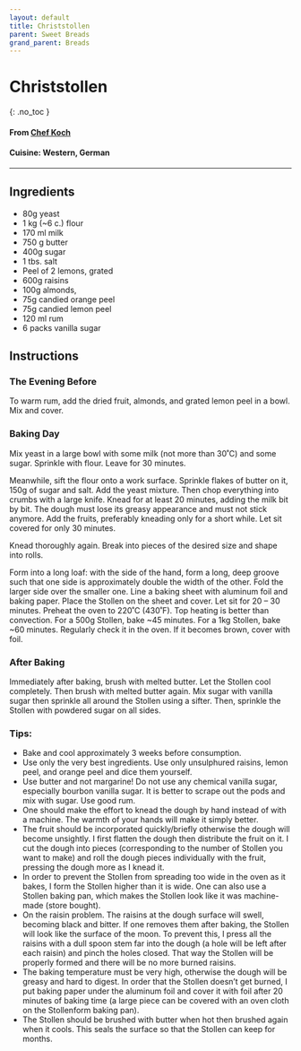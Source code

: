 ```yaml
---
layout: default
title: Christstollen
parent: Sweet Breads
grand_parent: Breads
---
```


# Christstollen
{: .no_toc }
#### From <a href="https://www.chefkoch.de/rezepte/835961188374766/Christstollen-ultimativ.html" target = "blank">Chef Koch</a>

#### Cuisine: Western, German
---

## Ingredients
<ul>
	<li>80g yeast</li>
	<li>1 kg (~6 c.) flour</li>
	<li>170 ml milk</li>
	<li>750 g butter</li>
	<li>400g sugar</li>
	<li>1 tbs. salt</li>
	<li>Peel of 2 lemons, grated</li>
	<li>600g raisins</li>
	<li>100g almonds,</li>
	<li>75g candied orange peel</li>
	<li>75g candied lemon peel</li>
	<li>120 ml rum</li>
	<li>6 packs vanilla sugar</li>
</ul>

## Instructions
### The Evening Before

To warm rum, add the dried fruit, almonds, and grated lemon
peel in a bowl. Mix and cover.

### Baking Day

Mix yeast in a large bowl with some milk (not more than
30˚C) and some sugar. Sprinkle with flour. Leave for 30 minutes.

Meanwhile, sift the flour onto a work surface. Sprinkle
flakes of butter on it, 150g of sugar and salt. Add the yeast mixture. Then
chop everything into crumbs with a large knife. Knead for at least 20 minutes,
adding the milk bit by bit. The dough must lose its greasy appearance and must
not stick anymore. Add the fruits, preferably kneading only for a short while.
Let sit covered for only 30 minutes.

Knead thoroughly again. Break into pieces of the desired
size and shape into rolls. 

Form into a long loaf: with the side of the hand, form a
long, deep groove such that one side is approximately double the width of the
other. Fold the larger side over the smaller one. Line a baking sheet with
aluminum foil and baking paper. Place the Stollen on the sheet and cover. Let
sit for 20 – 30 minutes. Preheat the oven to 220˚C (430˚F). Top heating is
better than convection. For a 500g Stollen, bake ~45 minutes. For a 1kg
Stollen, bake ~60 minutes. Regularly check it in the oven. If it becomes brown,
cover with foil.

### After Baking

Immediately after baking, brush with melted butter. Let the
Stollen cool completely. Then brush with melted butter again. Mix sugar with vanilla
sugar then sprinkle all around the Stollen using a sifter. Then, sprinkle the
Stollen with powdered sugar on all sides.

### Tips:

<ul>
	<li>Bake and cool approximately 3 weeks before consumption.</li>
	<li>Use only the very best ingredients. Use only unsulphured raisins, lemon peel, and
orange peel and dice them yourself.</li>
	<li>Use butter and not margarine! Do not use any chemical vanilla sugar, especially
bourbon vanilla sugar. It is better to scrape out the pods and mix with sugar.
Use good rum.</li>
	<li>One should make the effort to knead the dough by hand instead of with a machine.
The warmth of your hands will make it simply better.</li>
	<li>The fruit should be incorporated quickly/briefly otherwise the dough will become
unsightly. I first flatten the dough then distribute the fruit on it. I cut the
dough into pieces (corresponding to the number of Stollen you want to make) and
roll the dough pieces individually with the fruit, pressing the dough more as I
knead it.</li>
	<li>In order to prevent the Stollen from spreading too wide in the oven as it bakes, I
form the Stollen higher than it is wide. One can also use a Stollen baking pan,
which makes the Stollen look like it was machine-made (store bought).</li>
	<li>On the raisin problem. The raisins at the dough surface will swell, becoming black
and bitter. If one removes them after baking, the Stollen will look like the
surface of the moon. To prevent this, I press all the raisins with a dull spoon
stem far into the dough (a hole will be left after each raisin) and pinch the
holes closed. That way the Stollen will be properly formed and there will be no
more burned raisins.</li>
	<li>The baking temperature must be very high, otherwise the dough will be greasy and
hard to digest. In order that the Stollen doesn’t get burned, I put baking
paper under the aluminum foil and cover it with foil after 20 minutes of baking
time (a large piece can be covered with an oven cloth on the Stollenform baking
pan).</li>
	<li>The Stollen should be brushed with butter when hot then brushed again when it
cools. This seals the surface so that the Stollen can keep for months.</li>
</ul>